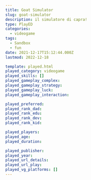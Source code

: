 ```yaml
---
title: Goat Simulator
slug: goat-simulator
description: il simulatore di capra!
type: PlayED
categories:
  - videogame
tags:
  - Sandbox
  - fun
date: 2021-12-17T15:12:44.000Z
lastmod: 2022-12-18

template: played.html
played_category: videogame
played_skills: []
played_gameplay_complex: 
played_gameplay_strategy: 
played_gameplay_luck: 
played_gameplay_interaction: 

played_preferred: 
played_rank_dad: 
played_rank_edu: 
played_rank_dev: 
played_rank_kid: 

played_players: 
played_age: 
played_duration: 

played_publisher: 
played_year: 
played_url_details: 
played_url_play: 
played_vg_platforms: []
---
```

